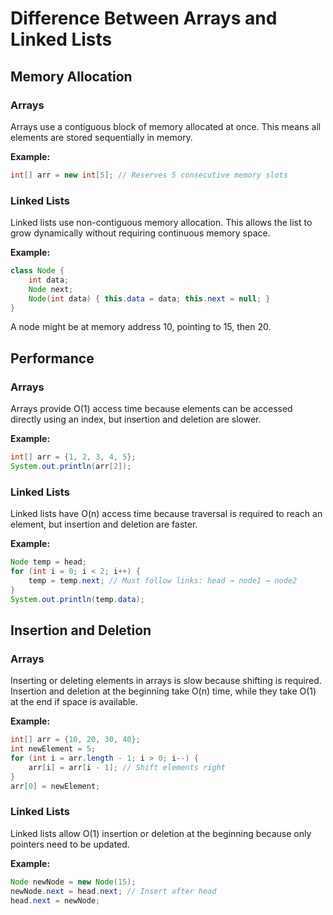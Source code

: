 # Difference Between Arrays and Linked Lists

## Memory Allocation

### Arrays
Arrays use a contiguous block of memory allocated at once. This means all elements are stored sequentially in memory.

**Example:**

```java
int[] arr = new int[5]; // Reserves 5 consecutive memory slots
```

### Linked Lists
Linked lists use non-contiguous memory allocation. This allows the list to grow dynamically without requiring continuous memory space.

**Example:**

```java
class Node {
    int data;
    Node next;
    Node(int data) { this.data = data; this.next = null; }
}
```

A node might be at memory address 10, pointing to 15, then 20.

## Performance

### Arrays
Arrays provide O(1) access time because elements can be accessed directly using an index, but insertion and deletion are slower.

**Example:**

```java
int[] arr = {1, 2, 3, 4, 5};
System.out.println(arr[2]); 
```

### Linked Lists
Linked lists have O(n) access time because traversal is required to reach an element, but insertion and deletion are faster.

**Example:**

```java
Node temp = head;
for (int i = 0; i < 2; i++) {
    temp = temp.next; // Must follow links: head → node1 → node2
}
System.out.println(temp.data);
```

## Insertion and Deletion

### Arrays
Inserting or deleting elements in arrays is slow because shifting is required. Insertion and deletion at the beginning take O(n) time, while they take O(1) at the end if space is available.

**Example:**

```java
int[] arr = {10, 20, 30, 40};
int newElement = 5;
for (int i = arr.length - 1; i > 0; i--) {
    arr[i] = arr[i - 1]; // Shift elements right
}
arr[0] = newElement;
```

### Linked Lists
Linked lists allow O(1) insertion or deletion at the beginning because only pointers need to be updated.

**Example:**

```java
Node newNode = new Node(15);
newNode.next = head.next; // Insert after head
head.next = newNode;
```
